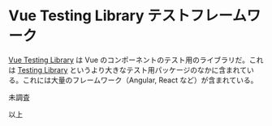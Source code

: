 # Vue Testing Library テストフレームワーク

[Vue Testing Library](https://testing-library.com/docs/vue-testing-library/intro) は Vue のコンポーネントのテスト用のライブラリだ。これは [Testing Library](https://testing-library.com/docs/) というより大きなテスト用パッケージのなかに含まれている。これには大量のフレームワーク（Angular, React など）が含まれている。

未調査

以上
